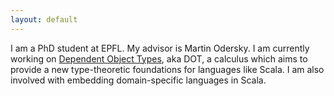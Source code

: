 ```yaml
---
layout: default
---
```


I am a PhD student at EPFL. My advisor is Martin Odersky. I am currently
working on [Dependent Object Types](http://github.com/namin/dot), aka
DOT, a calculus which aims to provide a new type-theoretic foundations
for languages like Scala. I am also involved with embedding
domain-specific languages in Scala.

